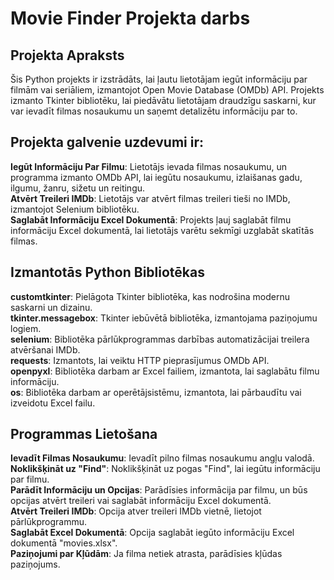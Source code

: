 # Movie Finder Projekta darbs
## Projekta Apraksts
Šis Python projekts ir izstrādāts, lai ļautu lietotājam iegūt informāciju par filmām vai seriāliem, izmantojot Open Movie Database (OMDb) API. Projekts izmanto Tkinter bibliotēku, lai piedāvātu lietotājam draudzīgu saskarni, kur var ievadīt filmas nosaukumu un saņemt detalizētu informāciju par to.
## Projekta galvenie uzdevumi ir:

**Iegūt Informāciju Par Filmu**: Lietotājs ievada filmas nosaukumu, un programma izmanto OMDb API, lai iegūtu nosaukumu, izlaišanas gadu, ilgumu, žanru, sižetu un reitingu.  
**Atvērt Treileri IMDb**: Lietotājs var atvērt filmas treileri tieši no IMDb, izmantojot Selenium bibliotēku.  
**Saglabāt Informāciju Excel Dokumentā**: Projekts ļauj saglabāt filmu informāciju Excel dokumentā, lai lietotājs varētu sekmīgi uzglabāt skatītās filmas.  
## Izmantotās Python Bibliotēkas
**customtkinter**: Pielāgota Tkinter bibliotēka, kas nodrošina modernu saskarni un dizainu.  
**tkinter.messagebox**: Tkinter iebūvētā bibliotēka, izmantojama paziņojumu logiem.  
**selenium**: Bibliotēka pārlūkprogrammas darbības automatizācijai treilera atvēršanai IMDb.  
**requests**: Izmantots, lai veiktu HTTP pieprasījumus OMDb API.  
**openpyxl**: Bibliotēka darbam ar Excel failiem, izmantota, lai saglabātu filmu informāciju.  
**os**: Bibliotēka darbam ar operētājsistēmu, izmantota, lai pārbaudītu vai izveidotu Excel failu.  

## Programmas Lietošana
**Ievadīt Filmas Nosaukumu**: Ievadīt pilno filmas nosaukumu angļu valodā.  
**Noklikšķināt uz "Find"**: Noklikšķināt uz pogas "Find", lai iegūtu informāciju par filmu.  
**Parādīt Informāciju un Opcijas**: Parādīsies informācija par filmu, un būs opcijas atvērt treileri vai saglabāt informāciju Excel dokumentā.  
**Atvērt Treileri IMDb**: Opcija atver treileri IMDb vietnē, lietojot pārlūkprogrammu.  
**Saglabāt Excel Dokumentā**: Opcija saglabāt iegūto informāciju Excel dokumentā "movies.xlsx".  
**Paziņojumi par Kļūdām**: Ja filma netiek atrasta, parādīsies kļūdas paziņojums.  
